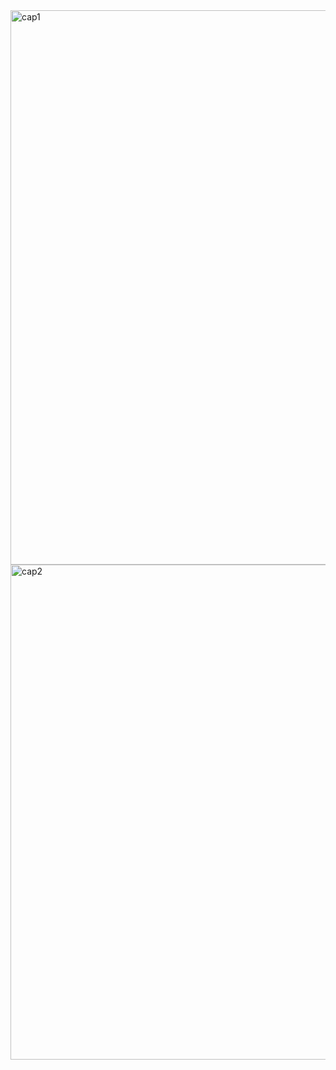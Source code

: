 <img width="1917" height="887" alt="cap1" src="https://github.com/user-attachments/assets/e8e867ea-7f6a-421b-ab15-3c8eaf7de62f" />
<img width="1885" height="792" alt="cap2" src="https://github.com/user-attachments/assets/6cc1a44b-c80e-4e43-9bf4-7c27a08ede64" />
